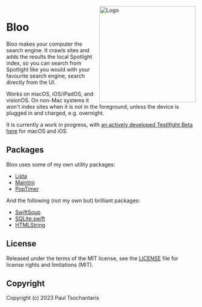 <img src="https://ptsochantaris.github.io/trailer/BlooLogo.webp" alt="Logo" width=256 align="right">

Bloo
====

Bloo makes your computer the search engine. It crawls sites and adds the results the local Spotlight index, so you can search from Spotlight like you would with your favourite search engine, search directly from the UI.

Works on macOS, iOS/iPadOS, and visionOS. On non-Mac systems it won't index sites when it is not in the foreground, unless the device is plugged in and charged, e.g. overnight.

It is currently a work in progress, with [an actively developed Testlfight Beta here](https://testflight.apple.com/join/MQrlEUdu) for macOS and iOS.

## Packages
Bloo uses some of my own utility packages:
- [Lista](https://github.com/ptsochantaris/lista)
- [Maintini](https://github.com/ptsochantaris/maintini)
- [PopTimer](https://github.com/ptsochantaris/pop-timer)

And the following (not my own but) brilliant packages:
- [SwiftSoup](https://github.com/scinfu/SwiftSoup)
- [SQLite.swift](https://github.com/stephencelis/SQLite.swift)
- [HTMLString](https://github.com/alexisakers/HTMLString)

## License

Released under the terms of the MIT license, see the [LICENSE](LICENSE.txt) file for license rights and limitations (MIT).

## Copyright

Copyright (c) 2023 Paul Tsochantaris
